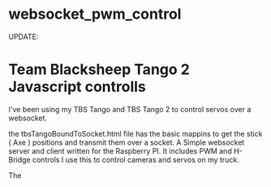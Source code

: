 # websocket_pwm_control
UPDATE: 
# Team Blacksheep Tango 2 Javascript controlls
I've been using my TBS Tango and TBS Tango 2 to control servos over a websocket.

the tbsTangoBoundToSocket.html file has the basic mappins to get the stick ( Axe ) positions and transmit them over a socket.
A Simple websocket server and client written for the Raspberry PI. It includes PWM and H-Bridge controls
 I use this to control cameras and servos on my truck.

 The 